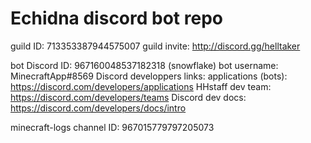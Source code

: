 # Echidna discord bot repo
guild ID: 713353387944575007
guild invite: http://discord.gg/helltaker 

bot Discord ID: 967160048537182318 (snowflake)
bot username: MinecraftApp#8569
Discord developpers links:
applications (bots): https://discord.com/developers/applications
HHstaff dev team: https://discord.com/developers/teams
Discord dev docs: https://discord.com/developers/docs/intro

minecraft-logs channel ID: 967015779797205073


